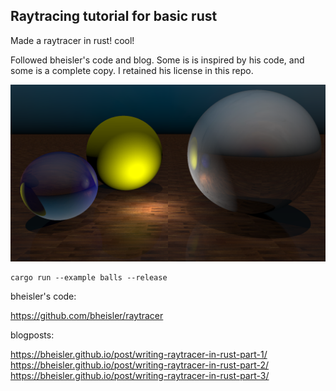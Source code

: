 ## Raytracing tutorial for basic rust

Made a raytracer in rust! cool!

Followed bheisler's code and blog. Some is is inspired by his code, and some is a complete copy. I retained his license in this repo.


![balls](balls_rgb.png)

```
cargo run --example balls --release
```


bheisler's code:

https://github.com/bheisler/raytracer

blogposts:

https://bheisler.github.io/post/writing-raytracer-in-rust-part-1/ </br>
https://bheisler.github.io/post/writing-raytracer-in-rust-part-2/ </br>
https://bheisler.github.io/post/writing-raytracer-in-rust-part-3/ </br>